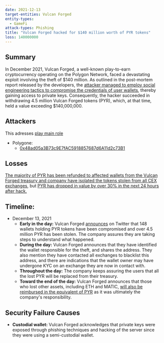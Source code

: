 ```yaml
---
date: 2021-12-13
target-entities: Vulcan Forged
entity-types:
  - GameFi
attack-types: Phishing
title: "Vulcan Forged hacked for $140 million worth of PYR tokens"
loss: 140000000
---
```


## Summary

In December 2021, Vulcan Forged, a well-known play-to-earn cryptocurrency operating on the Polygon Network, faced a devastating exploit involving the theft of $140 million. As outlined in the post-mortem report released by the developers, the [attacker managed to employ social engineering tactics to compromise the credentials of user wallets](https://twitter.com/VulcanForged/status/1470323775988240387), thereby gaining access to private keys. Consequently, the hacker succeeded in withdrawing 4.5 million Vulcan Forged tokens (PYR), which, at that time, held a value exceeding $140,000,000.

## Attackers

This adresses [play main role](https://twitter.com/VulcanForged/status/1470206092286345219)

- Polygone:
  - [0x48ad05a3B73c9E7fAC5918857687d6A11d2c73B1](https://polygonscan.com/address/0x48ad05a3B73c9E7fAC5918857687d6A11d2c73B1)

## Losses

[The majority of PYR has been refunded to affected wallets from the Vulcan Forged treasury and company have isolated the tokens stolen from all CEX exchanges](https://twitter.com/VulcanForged/status/1470365117774770180), but [PYR has dropped in value by over 30% in the next 24 hours after hack.](https://www.tradingview.com/x/kRKHypFp/)

## Timeline:

- December 13, 2021
   - **Early in the day:** Vulcan Forged [announces](https://twitter.com/VulcanForged/status/1470201106626224140) on Twitter that 148 wallets holding PYR tokens have been compromised and over 4.5 million PYR has been stolen. The company assures they are taking steps to understand what happened.
   - **During the day:** Vulcan Forged announces that they have identified the wallet responsible for the theft, and shares the address. They also mention they have contacted all exchanges to blacklist this address, and there are indications that the wallet owner may have undergone KYC on an exchange they are now in contact with.
   - **Throughout the day:** The company keeps assuring the users that all the lost PYR will be replaced from their treasury.
   - **Toward the end of the day:** Vulcan Forged announces that those who lost other assets, including ETH and MATIC, [will also be reimbursed in the equivalent of PYR](https://twitter.com/VulcanForged/status/1470298466366730246) as it was ultimately the company's responsibility.

## Security Failure Causes

- **Custodial wallet:** Vulcan Forged acknowledges that private keys were exposed through phishing techniques and hacking of the server since they were using a semi-custodial wallet.
